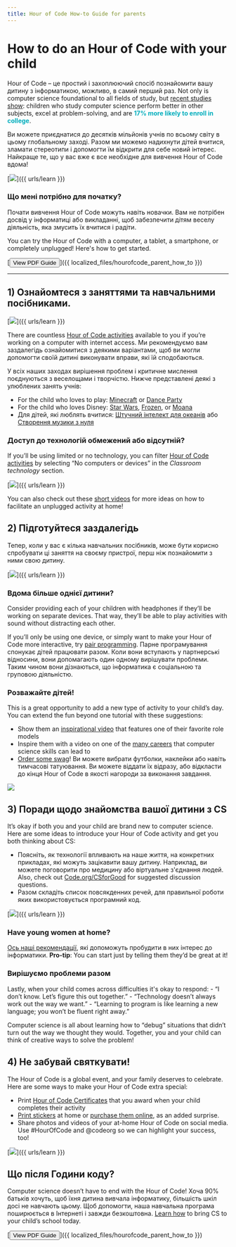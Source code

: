 ```yaml
---
title: Hour of Code How-to Guide for parents
---
```


# How to do an Hour of Code with your child

Hour of Code – це простий і захоплюючий спосіб познайомити вашу дитину з інформатикою, можливо, в самий перший раз. Not only is computer science foundational to all fields of study, but [recent studies show](https://medium.com/@codeorg/cs-helps-students-outperform-in-school-college-and-workplace-66dd64a69536): children who study computer science perform better in other subjects, excel at problem-solving, and are <font color="00adbc"><b>17% more likely to enroll in college</b></font>.

Ви можете приєднатися до десятків мільйонів учнів по всьому світу в цьому глобальному заході. Разом ми можемо надихнути дітей вчитися, зламати стереотипи і допомогти їм відкрити для себе новий інтерес. Найкраще те, що у вас вже є все необхідне для вивчення Hour of Code вдома!

[![](/images/fit-600/Marketing/mother-helping-her-daughter-use-a-laptop-4260325.jpg)]({{ urls/learn }})

<h3>Що мені потрібно для початку?</h3>

Почати вивчення Hour of Code можуть навіть новачки. Вам не потрібен досвід у інформатиці або викладанні, щоб забезпечити дітям веселу діяльність, яка змусить їх вчитися і радіти.

You can try the Hour of Code with a computer, a tablet, a smartphone, or completely unplugged! Here's how to get started.

[<button>View PDF Guide</button>]({{ localized_files/hourofcode_parent_how_to }})

* * *

## 1) Ознайомтеся з заняттями та навчальними посібниками.

[![](/images/fit-600/tutorials.png)]({{ urls/learn }})

There are countless [Hour of Code activities](https://hourofcode.com/us/learn) available to you if you’re working on a computer with internet access. Ми рекомендуємо вам заздалегідь ознайомитися з деякими варіантами, щоб ви могли допомогти своїй дитині виконувати вправи, які їй сподобаються.

У всіх наших заходах вирішення проблем і критичне мислення поєднуються з веселощами і творчістю. Нижче представлені деякі з улюблених занять учнів:

- For the child who loves to play: [Minecraft](https://code.org/minecraft) or [Dance Party](https://code.org/dance)
- For the child who loves Disney: [Star Wars](https://code.org/starwars), [Frozen](https://studio.code.org/s/frozen/lessons/1/levels/1), or [Moana](https://partners.disney.com/hour-of-code?cds&cmp=vanity%7Cnatural%7Cus%7Cmoanahoc%7C)
- Для дітей, які люблять вчитися: [Штучний інтелект для океанів](https://code.org/oceans) або [Створення музики з нуля](https://scratch.mit.edu/projects/editor/?tutorial=music&utm_source=codeorg)

<h3>Доступ до технологій обмежений або відсутній?</h3>

If you’ll be using limited or no technology, you can filter [Hour of Code activities](https://hourofcode.com/us/learn) by selecting “No computers or devices” in the *Classroom technology* section.

[![](/images/fit-500/Marketing/filtering-activities-hoc.jpg)]({{ urls/learn }})

You can also check out these [short videos](https://www.youtube.com/playlist?list=PLzdnOPI1iJNcpfa4LtbaIl35gqir_5XUu) for more ideas on how to facilitate an unplugged activity at home!

## 2) Підготуйтеся заздалегідь

Тепер, коли у вас є кілька навчальних посібників, може бути корисно спробувати ці заняття на своєму пристрої, перш ніж познайомити з ними свою дитину.

[![](/images/fit-600/Marketing/father-and-children-looking-at-a-laptop-4260749.jpg)]({{ urls/learn }})

<h3>Вдома більше однієї дитини?</h3>

Consider providing each of your children with headphones if they’ll be working on separate devices. That way, they’ll be able to play activities with sound without distracting each other.

If you’ll only be using one device, or simply want to make your Hour of Code more interactive, try [pair programming](https://www.youtube.com/watch?v=vgkahOzFH2Q). Парне програмування спонукає дітей працювати разом. Коли вони вступають у партнерські відносини, вони допомагають один одному вирішувати проблеми. Таким чином вони дізнаються, що інформатика є соціальною та груповою діяльністю.

<h3>Розважайте дітей! </h3>

This is a great opportunity to add a new type of activity to your child’s day. You can extend the fun beyond one tutorial with these suggestions:

- Show them an [inspirational video](https://www.youtube.com/playlist?list=PLzdnOPI1iJNcadqJAZnbDYShie4gLZQQJ) that features one of their favorite role models
- Inspire them with a video on one of the [many careers](https://www.youtube.com/playlist?list=PLzdnOPI1iJNfpD8i4Sx7U0y2MccnrNZuP) that computer science skills can lead to
- [Order some swag](https://store.code.org/)! Ви можете вибрати футболки, наклейки або навіть тимчасові татуювання. Ви можете віддати їх відразу, або відкласти до кінця Hour of Code в якості нагороди за виконання завдання. 

<a href="https://store.code.org/" target="_blank"><img src="/images/fit-500/Marketing/hourofcodestore.jpg"></a>

## 3) Поради щодо знайомства вашої дитини з CS

It’s okay if both you and your child are brand new to computer science. Here are some ideas to introduce your Hour of Code activity and get you both thinking about CS:

- Поясніть, як технології впливають на наше життя, на конкретних прикладах, які можуть зацікавити вашу дитину. Наприклад, ви можете поговорити про медицину або віртуальне з'єднання людей. Also, check out [Code.org/CSforGood](https://code.org/csforgood) for suggested discussion questions.
- Разом складіть список повсякденних речей, для правильної роботи яких використовується програмний код.

[![](/images/fit-600/Marketing/girl-sitting-on-sofa-while-using-tablet-computer-4144035.jpg)]({{ urls/learn }})

<h3>Have young women at home?</h3>

<a href="https://code.org/girls">Ось наші рекомендації</a>, які допоможуть пробудити в них інтерес до інформатики. **Pro-tip**: You can start just by telling them they’d be great at it!

<h3>Вирішуємо проблеми разом</h3>

Lastly, when your child comes across difficulties it's okay to respond: - “I don’t know. Let’s figure this out together.” - “Technology doesn’t always work out the way we want.” - “Learning to program is like learning a new language; you won’t be fluent right away.”

Computer science is all about learning how to “debug” situations that didn’t turn out the way we thought they would. Together, you and your child can think of creative ways to solve the problem!

## 4) Не забувай святкувати!

The Hour of Code is a global event, and your family deserves to celebrate. Here are some ways to make your Hour of Code extra special:

- Print [Hour of Code Certificates](https://staging.code.org/certificates) that you award when your child completes their activity 
- [Print stickers](https://staging.hourofcode.com/us/promote/resources#stickers) at home or [purchase them online](https://store.code.org/), as an added surprise. 
- Share photos and videos of your at-home Hour of Code on social media. Use #HourOfCode and @codeorg so we can highlight your success, too!

[![](/images/fit-600/Marketing/g8TUlHzF.jpeg)]({{ urls/learn }})

<h2>Що після Години коду?</h2>

Computer science doesn’t have to end with the Hour of Code! Хоча 90% батьків хочуть, щоб їхня дитина вивчала інформатику, більшість шкіл досі не навчають цьому. Щоб допомогти, наша навчальна програма поширюється в Інтернеті і завжди безкоштовна. [Learn how](https://code.org/yourschool) to bring CS to your child’s school today.

[<button>View PDF Guide</button>]({{ localized_files/hourofcode_parent_how_to }})